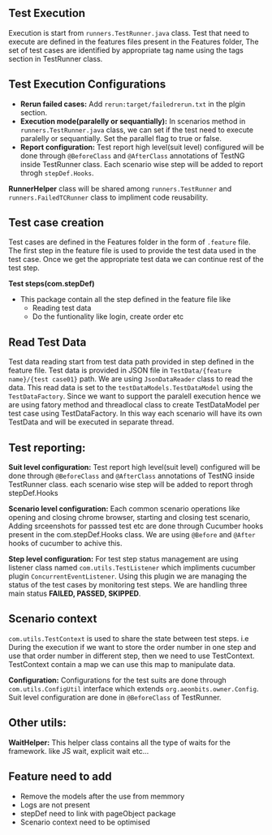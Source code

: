 
## Test Execution

Execution is start from `runners.TestRunner.java` class. Test that need to execute are defined in the features files present in the Features folder, The set of test cases are identified by appropriate tag name using the tags section in TestRunner class.

## Test Execution Configurations

* **Rerun failed cases:** Add `rerun:target/failedrerun.txt` in the plgin section.
* **Execution mode(paralelly or sequantially):** In scenarios method in `runners.TestRunner.java` class, we can set if the test need to execute paralelly or sequantially. Set the parallel flag to true or false.
* **Report configuration:** Test report high level(suit level) configured will be done through `@BeforeClass` and `@AfterClass` annotations of TestNG inside TestRunner class. Each scenario wise step will be added to report throgh `stepDef.Hooks`.

**RunnerHelper** class will be shared among `runners.TestRunner` and `runners.FailedTCRunner` class to impliment code reusability.

## Test case creation
Test cases are defined in the Features folder in the form of `.feature` file. The first step in the feature file is used to provide the test data used in the test case. Once we get the appropriate test data we can continue rest of the test step.

**Test steps(com.stepDef)**
* This package contain all the step defined in the feature file like
	* Reading test data
	* Do the funtionality like login, create order etc

## Read Test Data
Test data reading start from test data path provided in step defined in the feature file. Test data is provided in JSON file in `TestData/{feature name}/{test case01}` path. We are using `JsonDataReader` class to read the data. This read data is set to the `testDataModels.TestDataModel` using the `TestDataFactory`. Since we want to support the paralell execution hence we are using fatory method and threadlocal class to create TestDataModel per test case using TestDataFactory. In this way each scenario will have its own TestData and will be executed in separate thread.

## Test reporting:

**Suit level configuration:** 
Test report high level(suit level) configured will be done through `@BeforeClass` and `@AfterClass` annotations of TestNG inside TestRunner class. each scenario wise step will be added to report throgh stepDef.Hooks

**Scenario level configuration:**
Each common scenario operations like opening and closing chrome browser, starting and closing test scenario, Adding srceenshots for passsed test etc are done through Cucumber hooks present in the com.stepDef.Hooks class. We are using `@Before` and `@After` hooks of cucumber to achive this. 

**Step level configuration:**
For test step status management are using listener class named `com.utils.TestListener` which impliments cucumber plugin `ConcurrentEventListener`. Using this plugin we are managing the status of the test cases by monitoring test steps. We are handling three main status **FAILED, PASSED, SKIPPED**.

## Scenario context
`com.utils.TestContext` is used to share the state between test steps. i.e During the execution if we want to store the order number in one step and use that order number in different step, then we need to use TestContext. TestContext contain a map we can use this map to manipulate data.

**Configuration:**
Configurations for the test suits are done through `com.utils.ConfigUtil` interface which extends `org.aeonbits.owner.Config`. 
Suit level configuration are done in `@BeforeClass` of TestRunner.

## Other utils:
**WaitHelper:** This helper class contains all the type of waits for the framework. like JS wait, explicit wait etc...


## Feature need to add 
* Remove the models after the use from memmory
* Logs are not present
* stepDef need to link with pageObject package
* Scenario context need to be optimised

